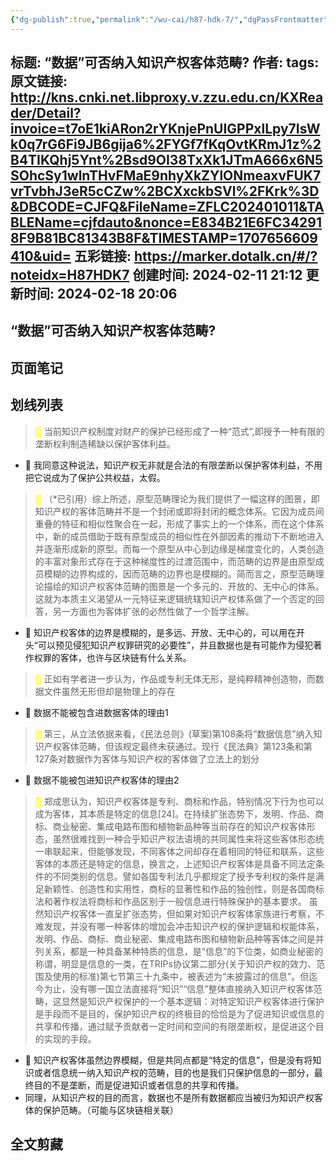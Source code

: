 ```yaml
---
{"dg-publish":true,"permalink":"/wu-cai/h87-hdk-7/","dgPassFrontmatter":true}
---
```


标题: “数据”可否纳入知识产权客体范畴?
作者: 
tags: 
原文链接: http://kns.cnki.net.libproxy.v.zzu.edu.cn/KXReader/Detail?invoice=t7oE1kiARon2rYKnjePnUIGPPxlLpy7IsWk0q7rG6Fi9JB6gija6%2FYGf7fKqOvtKRmJ1z%2B4TIKQhj5Ynt%2Bsd9OI38TxXk1JTmA666x6N5SOhcSy1wlnTHvFMaE9nhyXkZYlONmeaxvFUK7vrTvbhJ3eR5cCZw%2BCXxckbSVl%2FKrk%3D&DBCODE=CJFQ&FileName=ZFLC202401011&TABLEName=cjfdauto&nonce=E834B21E6FC342918F9B81BC81343B8F&TIMESTAMP=1707656609410&uid=
五彩链接: https://marker.dotalk.cn/#/?noteidx=H87HDK7
创建时间: 2024-02-11 21:12
更新时间: 2024-02-18 20:06
---

## “数据”可否纳入知识产权客体范畴? 

## 页面笔记


## 划线列表
> <font color="#FFFF83">█  </font>当前知识产权制度对财产的保护已经形成了一种“范式”,即授予一种有限的垄断权利制造稀缺以保护客体利益。
- 📝 我同意这种说法，知识产权无非就是合法的有限垄断以保护客体利益，不用把它说成为了保护公共权益，太假。

> <font color="#FFFF83">█  </font>（*已引用）综上所述，原型范畴理论为我们提供了一幅这样的图景，即知识产权的客体范畴并不是一个封闭或即将封闭的概念体系。它因为成员间重叠的特征和相似性聚合在一起，形成了事实上的一个体系，而在这个体系中，新的成员借助于既有原型成员的相似性在外部因素的推动下不断地进入并逐渐形成新的原型。而每一个原型从中心到边缘是梯度变化的，人类创造的丰富对象形式存在于这种梯度性的过渡范围中，而范畴的边界是由原型成员模糊的边界构成的，因而范畴的边界也是模糊的。简而言之，原型范畴理论描绘的知识产权客体范畴的图景是一个多元的、开放的、无中心的体系。这就为本质主义渴望从一元特征来逻辑统辖知识产权体系做了一个否定的回答，另一方面也为客体扩张的必然性做了一个哲学注解。
- 📝 知识产权客体的边界是模糊的，是多远、开放、无中心的，可以用在开头“可以预见侵犯知识产权罪研究的必要性”，并且数据也是有可能作为侵犯著作权罪的客体，也许与区块链有什么关系。

> <font color="#FFFF83">█  </font>正如有学者进一步认为，作品或专利无体无形，是纯粹精神创造物，而数据文件虽然无形但却是物理上的存在
- 📝 数据不能被包含进数据客体的理由1

> <font color="#FFFF83">█  </font>第三，从立法依据来看，《民法总则》(草案)第108条将“数据信息”纳入知识产权客体范畴，但该规定最终未获通过。现行《民法典》第123条和第127条对数据作为客体与知识产权的客体做了立法上的划分
- 📝 数据不能被包进知识产权客体的理由2

> <font color="#FFFF83">█  </font>郑成思认为，知识产权客体是专利、商标和作品，特别情况下行为也可以成为客体，其本质是特定的信息[24]。在持续扩张态势下，发明、作品、商标、商业秘密、集成电路布图和植物新品种等当前存在的知识产权客体形态，虽然很难找到一种合乎知识产权法语境的共同属性来将这些客体形态统一串联起来，但能够发现，不同客体之间却存在着相同的特征和联系，这些客体的本质还是特定的信息，换言之，上述知识产权客体是具备不同法定条件的不同类别的信息。譬如各国专利法几乎都规定了授予专利权的条件是满足新颖性、创造性和实用性，商标的显著性和作品的独创性，则是各国商标法和著作权法将商标和作品区别于一般信息进行特殊保护的基本要求。
> 虽然知识产权客体一直呈扩张态势，但如果对知识产权客体家族进行考察，不难发现，并没有哪一种客体的增加会冲击知识产权的保护逻辑和权能体系，发明、作品、商标、商业秘密、集成电路布图和植物新品种等客体之间是并列关系，都是一种具备某种特质的信息，是“信息”的下位类，如商业秘密的称谓，明显是信息的一类，在TRIPs协议第二部分(关于知识产权的效力、范围及使用的标准)第七节第三十九条中，被表述为“未披露过的信息”。但迄今为止，没有哪一国立法直接将“知识”“信息”整体直接纳入知识产权客体范畴，这显然是知识产权保护的一个基本逻辑：对特定知识产权客体进行保护是手段而不是目的，保护知识产权的终极目的恰恰是为了促进知识或信息的共享和传播，通过赋予贡献者一定时间和空间的有限垄断权，是促进这个目的实现的手段。
- 📝 知识产权客体虽然边界模糊，但是共同点都是“特定的信息”，但是没有将知识或者信息统一纳入知识产权的范畴，目的也是我们只保护信息的一部分，最终目的不是垄断，而是促进知识或者信息的共享和传播。
- 同理，从知识产权的目的而言，数据也不是所有数据都应当被归为知识产权客体的保护范畴。（可能与区块链相关联）


## 全文剪藏

